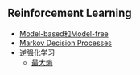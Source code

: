 ## Reinforcement Learning

* [Model-based和Model-free](./model_base_free.md)
* [Markov Decision Processes](./mdp.md)
* 逆强化学习
  * [最大熵](./reinforcement/maxent.md)
